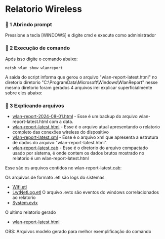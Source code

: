 # Relatorio Wireless

### 📄 1 Abrindo prompt
Pressione a tecla [WINDOWS] e digite cmd e execute como administrador

### 📄 2 Execução de comando
Após isso digite o comando abaixo:

```
netsh wlan show wlanreport
```
A saida do script informa que gerou o arquivo "wlan-report-latest.html" no diretorio diretorio "C:\ProgramData\Microsoft\Windows\WlanReport\" nesse mesmo diretorio foram gerados 4 arquivos irei explicar superficialmente sobre eles abaixo:

### 📄 3 Explicando arquivos
- [wlan-report-2024-08-01.html](https://github.com/TIC-ZOOMtech/Scripts/blob/main/WlanReport/wlan-report-2024-08-01.html) - Esse é um backup do arquivo wlan-report-latest.html com a data.
- [wlan-report-latest.html](https://github.com/TIC-ZOOMtech/Scripts/blob/main/WlanReport/wlan-report-latest.html) - Esse é o arquivo atual apresentando o relatorio completo das conexões wireless do dispositivo  
- [wlan-report-latest.xml](https://github.com/TIC-ZOOMtech/Scripts/blob/main/WlanReport/wlan-report-latest.xml) - Esse é o arquivo xml que apresenta a estrutura de dados do arquivo "wlan-report-latest.html".
- [wlan-report-latest.cab](https://github.com/TIC-ZOOMtech/Scripts/blob/main/WlanReport/wlan-report-latest) - Esse é o diretorio do arquivo compactado usado por sistema, é onde contem os dados brutos mostrado no relatorio é um wlan-report-latest.html

Esse são os arquivos contidos no wlan-report-latest.cab:

Os arquivos de formato .etl são logs do sistemas
- [Wifi.etl](https://github.com/TIC-ZOOMtech/Scripts/blob/main/WlanReport/wlan-report-latest/Wifi.etl)
- [LwtNetLog.etl](https://github.com/TIC-ZOOMtech/Scripts/blob/main/WlanReport/wlan-report-latest/LwtNetLog.etl)
O arquivo .evtx são eventos do windows correlacionados ao relatorio
- [System.evtx](https://github.com/TIC-ZOOMtech/Scripts/blob/main/WlanReport/wlan-report-latest/System.evtx)

O ultimo relatorio gerado
- [wlan-report-latest.html](https://github.com/TIC-ZOOMtech/Scripts/blob/main/WlanReport/wlan-report-latest/wlan-report-latest.html)

OBS: Arquivos modelo gerado para melhor exemplificação do comando
